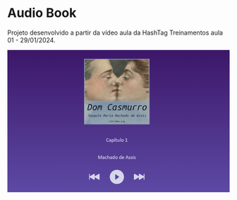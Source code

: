 # Audio Book 
Projeto desenvolvido a partir da vídeo aula da HashTag Treinamentos aula 01 - 29/01/2024.
<center>
<img width="600" src="./images/home.png">
</center>